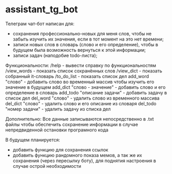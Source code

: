 # assistant_tg_bot
Телеграм чат-бот написан для:
- сохранения профессионально-новых для меня слов, чтобы не забыть изучить их значения, если в тот момент на это нет времени;
- записи новых слов в словарь (слово и его определение), чтобы в будущем была возможность вернуться к этой информации;
- записи задач (наподобие todo-листа);

Функциональности:
/help - вывести справку по функциональностям
/view_words - показать список сохранённых слов
/view_dict - показать собранный it-словарь
/to_do_list - показать список дел
add_word "слово" - добавить слово во временный массив чтобы изучить его значение в будущем
add_dict "слово - значение" - добавить слово и его определение в словарь
add_todo "описание задачи" - добавить задачу в список дел
del_word "слово" - удалить слово из временного массива
del_dict "слово" - удалить слово и его описание из словаря
del_todo "номер задачи" - удалить задачу из списка дел

Дополнительно:
Все данные записываются непосредственно в .txt файлы чтобы обеспечить сохранение информации в случае непредвиденной остановки програмного кода

В будущем планируется:
- добавить функцию для сохранения ссылок
- добавить функцию рандомного показа мемов, а так же их сохранения (через пересылку боту), для поднятия настроения в случае острой необходимости 
